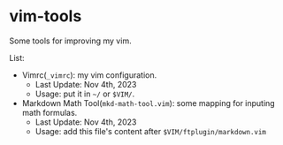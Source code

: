 # vim-tools

Some tools for improving my vim.

List:

+ Vimrc(`_vimrc`): my vim configuration.
	+ Last Update: Nov 4th, 2023
	+ Usage: put it in `~/` or `$VIM/`.
+ Markdown Math Tool(`mkd-math-tool.vim`): some mapping for inputing math formulas.
	+ Last Update: Nov 4th, 2023
	+ Usage: add this file's content after `$VIM/ftplugin/markdown.vim`
